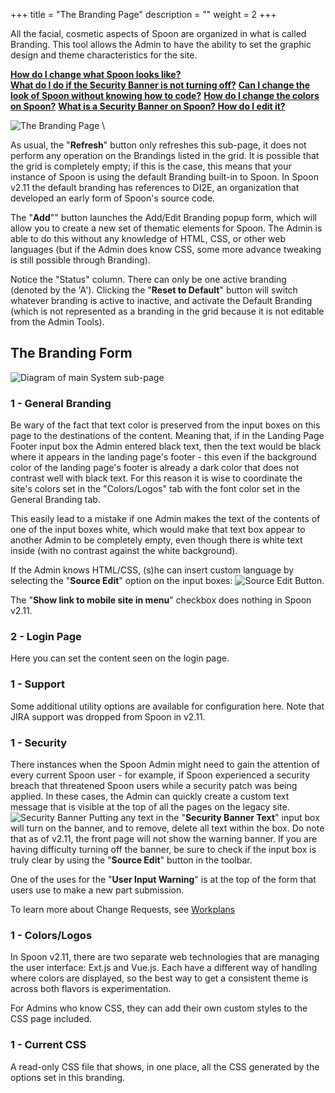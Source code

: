 +++
title = "The Branding Page"
description = ""
weight = 2
+++
 
All the facial, cosmetic aspects of Spoon are organized in what is called Branding. This tool allows the Admin to have the ability to set the graphic design and theme characteristics for the site.

[__How do I change what Spoon looks like?__](/applicationadmin/thebrandingpage/)   \
[__What do I do if the Security Banner is not turning off?__](/applicationadmin/thebrandingpage/#Security)
[__Can I change the look of Spoon without knowing how to code?__](/applicationadmin/thebrandingpage/#GeneralBranding)
[__How do I change the colors on Spoon?__](/applicationadmin/thebrandingpage/#ColorsLogic)
[__What is a Security Banner on Spoon? How do I edit it?__](/applicationadmin/thebrandingpage/#SecurityBanner)

<!--more-->

![The Branding Page](/images/AppAdmin/Branding.png) \

  As usual, the "__Refresh__" button only refreshes this sub-page, it does not perform any operation on the Brandings listed in the grid. It is possible that the grid is completely empty; if this is the case, this means that your instance of Spoon is using the default Branding built-in to Spoon. In Spoon v2.11 the default branding has references to DI2E, an organization that developed an early form of Spoon's source code. 

 The "__Add__"" button launches the Add/Edit Branding popup form, which will allow you to create a new set of thematic elements for Spoon. The Admin is able to do this without any knowledge of HTML, CSS, or other web languages (but if the Admin does know CSS, some more advance tweaking is still possible through Branding). 

 Notice the "Status" column. There can only be one active branding (denoted by the 'A'). Clicking the "__Reset to Default__" button will switch whatever branding is active to inactive, and activate the Default Branding (which is not represented as a branding in the grid because it is not editable from the Admin Tools). 



## The Branding Form

 ![Diagram of main System sub-page](/images/AppAdmin/BrandingMapping.png)

<a name="GeneralBranding"></a>

### 1 - General Branding
Be wary of the fact that text color is preserved from the input boxes on this page to the destinations of the content. Meaning that, if in the Landing Page Footer input box the Admin entered black text, then the text would be black where it appears in the landing page's footer - this even if the background color of the landing page's footer is already a dark color that does not contrast well with black text. For this reason it is wise to coordinate the site's colors set in the "Colors/Logos" tab with the font color set in the General Branding tab. 

This easily lead to a mistake if one Admin makes the text of the contents of one of the input boxes white, which would make that text box appear to another Admin to be completely empty, even though there is white text inside (with no contrast against the white background). 

If the Admin knows HTML/CSS, (s)he can insert custom language by selecting the "__Source Edit__" option on the input boxes: ![Source Edit Button](/images/AppAdmin/sourceeditbutton.png).

The "__Show link to mobile site in menu__" checkbox does nothing in Spoon v2.11.

<a name="LoginPage"></a>

### 2 - Login Page
Here you can set the content seen on the login page. 
<a name="Support"></a>

### 1 - Support
Some additional utility options are available for configuration here. Note that JIRA support was dropped from Spoon in v2.11. 
<a name="Security"></a>

### 1 - Security
There instances when the Spoon Admin might need to gain the attention of every current Spoon user - for example, if Spoon experienced a security breach that threatened Spoon users while a security patch was being applied. In these cases, the Admin can quickly create a custom text message that is visible at the top of all the pages on the legacy site.
![Security Banner](/images/AppAdmin/SecurityBanner.png)
Putting any text in the "__Security Banner Text__" input box will turn on the banner, and to remove, delete all text within the box. 
Do note that as of v2.11, the front page will not show the warning banner. If you are having difficulty turning off the banner, be sure to check if the input box is truly clear by using the "__Source Edit__" button in the toolbar. 

One of the uses for the "__User Input Warning__" is at the top of the form that users use to make a new part submission.

To learn more about Change Requests, see [Workplans](/application/admin/workplans/#)

<a name="Colors/Logos"></a>

### 1 - Colors/Logos
In Spoon v2.11, there are two separate web technologies that are managing the user interface: Ext.js and Vue.js. Each have a different way of handling where colors are displayed, so the best way to get a consistent theme is across both flavors is experimentation. 

For Admins who know CSS, they can add their own custom styles to the CSS page included.

<a name="CurrentCSS"></a>

### 1 - Current CSS
A read-only CSS file that shows, in one place, all the CSS generated by the options set in this branding.
